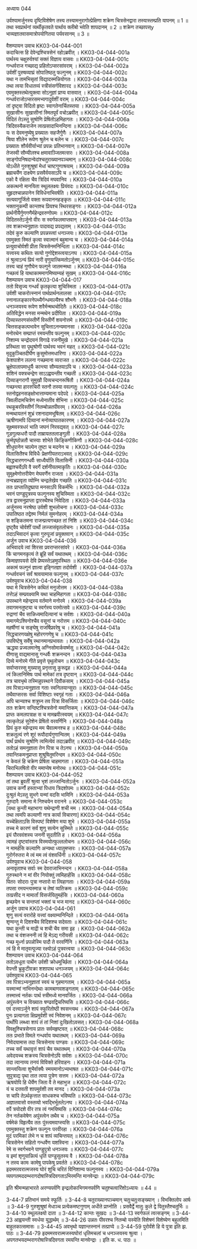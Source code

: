 अध्यायः 044

उर्वश्यामर्जुनस्य दृष्टिविशेषेण तस्य तस्यामनुरागोत्प्रेक्षिणा शक्रेण चित्रसेनद्वारा तस्यास्तम्प्रति यापनम् ॥ 1 ॥ तथा स्वप्रार्थनां व्यर्थीकृतवते पार्थाय क्लीबो भवेति शापदानम् ॥ 2 ॥ शक्रेण तच्छापस्y भाव्यज्ञातवासमात्रोपयोगितया पर्यवसानम् ॥ 3 ॥

वैशम्पायन उवाच 	KK03-04-044-001  
कदाचित्स हि देवेन्द्रश्चित्रसेनं रहोऽब्रवीत् ।	KK03-04-044-001a  
पार्थस्य चक्षुरुर्वश्यां सक्तं विज्ञाय वासवः ॥	KK03-04-044-001c  
गन्धर्वराज गच्छाद्य प्रहितोऽप्सरसांवराम् ।	KK03-04-044-002a  
उर्वशीं पुरुषव्याघ्रं सोपातिष्ठतु फल्गुनम् ॥	KK03-04-044-002c  
यथा न तामभिसृतां विद्यादस्मन्नियोगतः ।	KK03-04-044-003a  
तथा त्वया विधातव्यं स्त्रीसंसर्गविशारद ॥	KK03-04-044-003c  
एवमुक्तस्तथेत्युक्त्वा सोऽनुज्ञां प्राप्य वासवात् ।	KK03-04-044-004a  
गन्धर्वराजोऽप्सरसमभ्यगादुर्वशीं वराम् ॥	KK03-04-044-004c  
तां दृष्ट्वा विदितो हृष्टः स्वागतेनार्चितस्तया ।	KK03-04-044-005a  
सुखासीनः सुखासीनां स्मितपूर्वं वचोऽब्रवीत् ॥	KK03-04-044-005c  
विदितं तेऽस्तु सुश्रोणि प्रेषितोऽहमिहागतः ।	KK03-04-044-006a  
त्रिदिवस्यैकराजेन त्वत्प्रसादाभिनन्दिना ॥	KK03-04-044-006c  
यः स देवमनुष्येषु प्रख्यातः सहजैर्गुणैः ।	KK03-04-044-007a  
श्रिया शीलेन रूपेण श्रुतेन च बलेन च ।	KK03-04-044-007c  
प्रख्यातः शौर्यवीर्याभ्यां प्रपन्नः प्रतिभानवान् ॥	KK03-04-044-007e  
तेजस्वी सौम्यीलश्च क्षमावाञ्जितमत्सरः ।	KK03-04-044-008a  
साङ्गोपनिषदान्वेदांश्चतुराख्यानपञ्चमान् ॥	KK03-04-044-008c  
योऽधीते गुरुशुश्रूषां मेधां चाष्टगुणाश्रयाम् ।	KK03-04-044-009a  
ब्रह्मचर्येण दाक्ष्येण प्रसवैर्वयसाऽपि च ॥	KK03-04-044-009c  
एको वै रक्षिता चैव त्रिदिवं मघवानिव ।	KK03-04-044-010a  
अकत्थनो मानयिता स्थूललक्ष्यः प्रियंवदः ॥	KK03-04-044-010c  
सुहृदश्चान्नपानेन विविधेनाभिवर्षति ।	KK03-04-044-011a  
सत्यवागूर्जितो वक्ता रूपवाननहङ्कृतः ॥	KK03-04-044-011c  
भक्तानुकम्पी कान्तश्च प्रियश्च स्थिरसङ्गरः ।	KK03-04-044-012a  
प्रार्थनीयैर्गुणगणैर्महेन्द्रवरुणोपमः ॥	KK03-04-044-012c  
विदितस्तेऽर्जुनो वीरः स स्वर्गफलमाप्तवान् ।	KK03-04-044-013a  
तव शक्राभ्यनुज्ञातः पादावद्य प्रपद्यताम् ।	KK03-04-044-013c  
तदेवं कुरु कल्याणि प्रपन्नस्त्वां धनञ्जयः। 	KK03-04-044-013e  
एवमुक्ता स्मितं कृत्वा स्वात्मानं बहुमान्य च ।	KK03-04-044-014a  
प्रत्युवाचोर्वशी प्रीता चित्रसेनमनिन्दिता ॥	KK03-04-044-014c  
यत्त्वस्य कथितः सत्यो गुणोद्देशस्त्वयाऽनघ ।	KK03-04-044-015a  
तं श्रुत्वाऽन्यं प्रियं नारी वृणुयात्किमतोऽर्जुनम् ॥	KK03-04-044-015c  
तस्य चाहं गुणौघेन फल्गुने जातमन्मथा ।	KK03-04-044-016a  
गच्छत्वं हि याथाकाममागमिष्याम्यहं सुखम् ॥	KK03-04-044-016c  
वैशम्पायन उवाच 	KK03-04-044-017  
ततो विसृज्य गन्धर्वं कृतकृत्या शुचिस्मिता ।	KK03-04-044-017a  
उर्वशी चाकरोत्स्नानं पार्थप्रार्थनलालसा ॥	KK03-04-044-017c  
स्नानालङ्कारनेपथ्यैर्गन्धमाल्यैश्च शौभनैः ।	KK03-04-044-018a  
धनञ्जयस्य रूपेण शरैर्मन्मथचोदितैः ॥	KK03-04-044-018c  
अतिविद्धेन मनसा मन्मथेन प्रदीपिता ।	KK03-04-044-019a  
दिव्यास्तरणसंस्तीर्णे विस्तीर्णे शयनोत्तमे ॥	KK03-04-044-019c  
चित्तसङ्कल्पभावेन सुचित्ताऽनन्यमानसा ।	KK03-04-044-020a  
मनोरथेन सम्प्राप्तं रमयन्तीव फल्गुनम् ॥	KK03-04-044-020c  
निशाम्य चन्द्रोदयनं विगाढे रजनीमुखे ।	KK03-04-044-021a  
प्रस्थिता सा पृथुश्रोणी पार्थस्य भवनं महत् ॥	KK03-04-044-021c  
मृदुकुञ्चितदीर्घेण कुसुमोत्तमधारिणा ।	KK03-04-044-022a  
केशपाशेन ललना गच्छमाना व्यराजत ॥	KK03-04-044-022c  
भ्रूक्षेपालापमाधुर्यैः कान्त्या सौम्यतयाऽपि च ।	KK03-04-044-023a  
शशिनं वक्त्रचन्द्रेण साऽऽह्वयन्तीव गच्छती ॥	KK03-04-044-023c  
दिव्याङ्गरागौ सुमुखौ दिव्यचन्दनरूषितौ ।	KK03-04-044-024a  
गच्छन्त्या हाररुचिरौ स्तनौ तस्या ववल्गतुः ॥	KK03-04-044-024c  
स्तनोद्वहनसङ्क्षोभात्ताम्यमाना पदेपदे ।	KK03-04-044-025a  
त्रिवलीदामचित्रेण मध्येनातीव शेभिना ॥	KK03-04-044-025c  
रथकूबरविस्तीर्णं नितम्बोन्नतपीवरम् ।	KK03-04-044-026a  
मन्मथायतनं शुभ्रं रशनादामभूषितम् ॥	KK03-04-044-026c  
ऋषीणामपि दिव्यानां मनोव्याघातकारणम् ।	KK03-04-044-027a  
सूक्ष्मवस्त्रधरं भाति जघनं निरवद्यवत् ॥	KK03-04-044-027c  
गूडगुल्फधरौ पादौ ताम्रायततलाङ्गुली ।	KK03-04-044-028a  
कूर्मपृष्ठोन्नतौ चास्याः शोभेते किङ्किणीकिणौ ॥	KK03-04-044-028c  
शीधुपानेन चाल्पेन तुष्टा च मदनेन च ।	KK03-04-044-029a  
विलासितैश्च विविधैः प्रेक्षणीयतराऽभवत् ॥	KK03-04-044-029c  
सिद्धचारणगन्धर्वैः साध्यैर्याति विलासिनी ।	KK03-04-044-030a  
बह्वाश्चर्येऽपि वै स्वर्गे दर्शनीयतमाकृतिः ॥	KK03-04-044-030c  
सुमूक्ष्मेणोत्तरीयेण मेघवर्णेन राजता ।	KK03-04-044-031a  
तन्वभ्रप्रावृता व्योम्नि चन्द्रलेखेव गच्छति ॥	KK03-04-044-031c  
ततः प्राप्तातिदुष्प्रापा मनसाऽपि विकर्मभिः ।	KK03-04-044-032a  
भवनं पाण्डुपुत्रस्य फल्गुनस्य शुचिस्मिता ॥	KK03-04-044-032c  
तत्र द्वारमनुप्राप्ता द्वारस्थैश्च निवेदिता ।	KK03-04-044-033a  
अर्जुनस्य नरश्रेष्ठ उर्वशी शुभलोचना ॥	KK03-04-044-033c  
उपातिष्ठत तद्वेश्म निर्मलं सुमनोहरम् ।	KK03-04-044-034a  
स शङ्कितमना राजन्प्रत्यगच्छत तां निशि ॥	KK03-04-044-034c  
दृष्ट्वैव चोर्वशीं पार्थो लज्जासंवृतलोचनः ।	KK03-04-044-035a  
तदाऽभिवादनं कृत्वा गुरुपूजां प्रयुक्तवान् ॥	KK03-04-044-035c  
अर्जुन उवाच 	KK03-04-044-036  
अभिवादये त्वां शिरसा प्रवराप्सरसांवरे ।	KK03-04-044-036a  
किं चागमनकृत्यं ते ब्रूहि सर्वं यथातथम् ।	KK03-04-044-036c  
किमाज्ञापयसे देवि प्रेष्यस्तेऽहमुपस्थितः ॥	KK03-04-044-036e  
अकामं फल्गुनं ज्ञात्वा इङ्गितज्ञा तदोर्वशी ।	KK03-04-044-037a  
गन्धर्ववचनं सर्वं श्रावयामास फल्गुनम् ॥	KK03-04-044-037c  
उर्वश्युवाच 	KK03-04-044-038  
यथा मे चित्रसेनेन कथितं मनुजोत्तम ।	KK03-04-044-038a  
तत्तेऽहं सम्प्रवक्ष्यामि यथा चाहमिहागता ॥	KK03-04-044-038c  
उपस्थाने महेन्द्रस्य वर्तमाने मनोरमे ।	KK03-04-044-039a  
तवागमनतुष्ट्या च स्वर्गस्य परमोत्सवे ॥	KK03-04-044-039c  
रुद्राणां चैव सान्निध्यमादित्यानां च सर्वशः ।	KK03-04-044-040a  
समागमेऽश्विनोश्चैव वसूनां च नरोत्तम ॥	KK03-04-044-040c  
महर्षीणां च सङ्घेषु राजर्षिप्रवरेषु च ।	KK03-04-044-041a  
सिद्धचारणयक्षेषु महोरगगणेषु च ॥	KK03-04-044-041c  
उपविष्टेषु सर्वेषु स्थानमानप्रभावतः ।	KK03-04-044-042a  
ऋद्ध्या प्रज्वलमानेषु अग्निसोमार्कवर्ष्मसु ॥	KK03-04-044-042c  
वीणासु वाद्यमानासु गन्धर्वैः शक्रनन्दन ।	KK03-04-044-043a  
दिव्ये मनोरमे गीते प्रवृत्ते पृथुलोचन ॥	KK03-04-044-043c  
सर्वाप्सरस्सु मुख्यासु प्रनृत्तासु कुरूद्वह ।	KK03-04-044-044a  
त्वं किलानिमिषः पार्थ मामेकां तत्र दृष्टवान् ॥	KK03-04-044-044c  
तत्र चावभृथे तस्मिन्नुपस्थाने दिवौकसाम् ।	KK03-04-044-045a  
तव पित्राऽभ्यनुज्ञाता गताः स्वनिलयान्सुराः ॥	KK03-04-044-045c  
तथैवाप्सरसः सर्वा विशिष्टाः स्वगृहं गताः ।	KK03-04-044-046a  
अपि चान्याश्च शत्रुघ्न तव पित्रा विसर्जिताः ॥	KK03-04-044-046c  
ततः शक्रेण सन्दिष्टश्चित्रसेनो ममान्तिकम् ।	KK03-04-044-047a  
प्राप्तः कमलपत्राक्ष स च मामब्रवीत्स्वयम् ॥	KK03-04-044-047c  
त्वत्कृतेऽहं सुरेशेन प्रेषितो वरवर्णिनि ।	KK03-04-044-048a  
प्रियं कुरु महेन्द्रस्य मम चैवात्मनश्च ह ॥	KK03-04-044-048c  
शक्रतुल्यं रणे शूरं रूपौदार्यगुणान्वितम् ।	KK03-04-044-049a  
पार्थं प्रार्थय सुश्रोणि त्वमित्येवं तदाऽब्रवीत् ॥	KK03-04-044-049c  
ततोऽहं समनुज्ञाता तेन पित्रा च तेऽनघ ।	KK03-04-044-050a  
तवान्तिकमनुप्राप्ता शुश्रूषितुमरिन्दम ॥	KK03-04-044-050c  
न केवलं हि चक्रेण प्रेषिता चाहमागता ।	KK03-04-044-051a  
चिराभिलषितो वीर ममाप्येष मनोरथः ॥	KK03-04-044-051c  
वैशम्पायन उवाच 	KK03-04-044-052  
तां तथा ब्रुवतीं श्रुत्वा भृशं लज्जान्वितोऽर्जुनः ।	KK03-04-044-052a  
उवाच कर्णौ हस्ताभ्यां पिधाय त्रिदशोपमः ॥	KK03-04-044-052c  
दुःश्रुतं मेऽस्तु सुभगे यन्मां वदसि भामिनि ।	KK03-04-044-053a  
गुरुदारैः समाना मे निश्चयेन वरानने ॥	KK03-04-044-053c  
[यथा कुन्ती महाभागा यथेन्द्राणी शची मम ।	KK03-04-044-054a  
तथा त्वमपि कल्याणी नात्र कार्या विचारणा]	KK03-04-044-054c  
यच्चेक्षिताऽसि विस्पष्टं विशेषेण मया शुभे ।	KK03-04-044-055a  
तच्च मे कारणं सर्वं शृणु सत्येन सुस्मिते ॥	KK03-04-044-055c  
इयं पौरववंशस्य जननी सुदतीति ह ।	KK03-04-044-056a  
त्वामहं दृष्टवांस्तत्र विस्मयोत्फुल्ललोचनः ॥	KK03-04-044-056c  
न मामर्हसि कल्याणि अन्यथा ध्यातुमप्सरः ।	KK03-04-044-057a  
गुरोर्गरुतरा मे त्वं मम त्वं वंशवर्धिनी ॥	KK03-04-044-057c  
उर्वश्युवाच 	KK03-04-044-058  
अनावृताश्च सर्वाः स्म देवराजाभिनन्दन ।	KK03-04-044-058a  
गुरुस्थाने न मां वीर नियोक्तुं त्वमिहार्हसि ॥	KK03-04-044-058c  
पितरः सोदराः पुत्रा नप्तारो वा त्विहागताः ।	KK03-04-044-059a  
तपसा रमयन्त्यस्मान्न च तेषां व्यतिक्रमः ॥	KK03-04-044-059c  
तत्प्रसीद न मामार्तां विसर्जयितुमर्हसि ।	KK03-04-044-060a  
हृच्छयेन च सन्तप्तां भक्तां च भज मानद ॥	KK03-04-044-060c  
अर्जुन उवाच 	KK03-04-044-061  
शृणु सत्यं वरारोहे यत्त्वां वक्ष्याम्यनिन्दिते ।	KK03-04-044-061a  
शृण्वन्तु मे दिशश्चैव विदिशश्च सदेवताः ॥	KK03-04-044-061c  
यथा कुन्ती च माद्री च शची चैव समा इह ।	KK03-04-044-062a  
तथा च वंशजननी त्वं हि मेऽद्य गरीयसी ॥	KK03-04-044-062c  
गच्छ मूर्ध्ना प्रपन्नोस्मि पादौ ते वरवर्णिनि ।	KK03-04-044-063a  
त्वं हि मे मातृवत्पूज्या रक्ष्योऽहं पुत्रवत्त्वया ॥	KK03-04-044-063c  
वैशम्पायन उवाच 	KK03-04-044-064  
ततोऽवधूता पार्थेन उर्वशी क्रोधमूर्च्छिता ।	KK03-04-044-064a  
वेपन्ती भ्रुकुटीवक्रा शशापाथ धनञ्जयम् ॥	KK03-04-044-064c  
उर्वश्युवाच 	KK03-04-044-065  
तव पित्राऽभ्यनुज्ञातां स्वयं च गृहमागताम् ।	KK03-04-044-065a  
यस्मान्मां नाभिनन्देथाः कामबाणवशङ्गताम् ॥	KK03-04-044-065c  
तस्मात्त्वं नर्तकः पार्थ स्त्रीमध्ये मानवर्जितः ।	KK03-04-044-066a  
अपुंस्त्वेन च विख्यातः षण्ढवद्विचरिष्यसि ॥	KK03-04-044-066c  
एवं दत्त्वाऽर्जुने शापं स्फुरितोष्ठी श्वसन्त्यथ ।	KK03-04-044-067a  
पुनः प्रत्यागता क्षिप्रमुर्वशी स्वं निवेशनम् ॥	KK03-04-044-067c  
पार्थोपि लब्ध्वा शापं तं तां निशां दुःखितोऽवसत्।	KK03-04-044-068a  
विवक्षुश्चित्रसेनाय प्रातः सर्वमहृष्टवत् ॥	KK03-04-044-068c  
ततः प्रभाते विमले गन्धर्वाय यथातथम् ।	KK03-04-044-069a  
निवेदयामास तदा चित्रसेनाय पाण्डवः ॥	KK03-04-044-069c  
तच्च सर्वं यथावृत्तं शापं चैव यथातथम् ।	KK03-04-044-070a  
अवेदयच्च शक्रस्य चित्रसेनोऽपि सर्वशः ॥	KK03-04-044-070c  
तदा त्वानाय्य तनयं विविक्ते हरिवाहनः ।	KK03-04-044-071a  
सान्त्वयित्वा शुभैर्वाक्यैः स्मयमानोऽभ्यभाषत ॥	KK03-04-044-071c  
सुपुत्राद्य पृथा तात त्वया पुत्रेण सत्तम ।	KK03-04-044-072a  
ऋषयोपि हि धैर्येण जिता वै ते महाभुज ॥	KK03-04-044-072c  
यं च दत्तवती शापमुर्वशी तव मानद ।	KK03-04-044-073a  
स चापि तेऽर्थकृत्तात साधकश्च भविष्यति ॥	KK03-04-044-073c  
अज्ञातवासो वस्तव्यो भवद्भिर्भूतलेऽनघ ।	KK03-04-044-074a  
वर्पे त्रयोदशे वीर तत्र त्वं गमयिष्यसि ॥	KK03-04-044-074c  
तेन नर्तकवेषेण अपुंस्त्वेन तथैव च ।	KK03-04-044-075a  
वर्षमेकं विहृत्यैव ततः पुंस्त्वमवाप्स्यसि ॥	KK03-04-044-075c  
एवमुक्तस्तु शक्रेण फल्गुनः परवीरहा ।	KK03-04-044-076a  
मुदं परमिकां लेभे न च शापं व्यचिन्तयत् ॥	KK03-04-044-076c  
चित्रसेनेन सहितो गन्धर्वेण यशस्विना ।	KK03-04-044-077a  
रेमे स स्वर्गभवने पाण्डुपुत्रो धनञ्जयः ॥	KK03-04-044-077c  
य इमां शृणुयान्नित्यं धृतिं पाण्डुसुतस्य वै ।	KK03-04-044-078a  
न तस्य कामः कामेषु पापकेषु प्रवर्तते ॥	KK03-04-044-078c  
इदममरवरात्मजस्य घोरं शुचि चरितं विनिशाम्य फल्गुनस्य ।	KK03-04-044-079a  
व्यपगतमददम्भरागदोषास्त्रिदिवगताऽभिरमन्ति मानवेन्द्राः ॥	KK03-04-044-079c  

इति श्रीमन्महाभारते अरण्यपर्वणि इन्द्रलोकाभिगमनपर्वणि चतुश्चत्वारिंशोऽध्यायः ॥ 44 ॥

3-44-7 प्रतिभानं समये स्फूर्तिः ॥ 3-44-8 चतुराख्यानपञ्चमान् चतुःचतुःसङ्ख्यान् । विभक्तिलोप आर्षः ॥ 3-44-9 गुरुशुश्रूषां मेधाञ्च प्रत्येकमष्टगुणाम् अधीते प्राप्नोति । प्रसवैर्द्वे मातुः कुले द्वे पितुस्तैश्चतुर्भिः ॥ 3-44-10 स्थूललक्ष्यो दाता ॥ 3-44-12 कान्तः सुखदः ॥ 3-44-13 स्वर्गफलं त्वत्सङ्गम् ॥ 3-44-23 आह्वयन्ती स्वर्धया युद्धार्थम् ॥ 3-44-26 उन्नतः पीवरश्च नितम्बो यस्येति विशेषणं विशेष्येण बहुलमिति बाहुलकात्समासः ॥ 3-44-45 अवभृथो यज्ञान्तस्नानं तत्प्राप्ये ॥ 3-44-59 पुरोर्वंशे हि ये पुत्रा इति झ. पाठः ॥ 3-44-79 इदममरवरात्मजस्यघोरां धृतिमचलां च धनञ्जयस्य श्रुत्वा । अपगतभयदम्भरागरोषास्त्रिदिवगता रमयन्ति मानवेन्द्राः । इति क. ध. पाठः ॥

